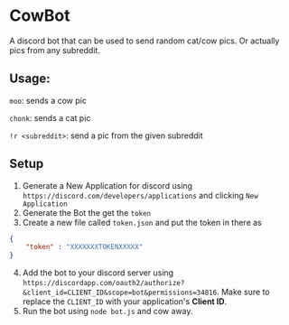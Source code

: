 # CowBot

A discord bot that can be used to send random cat/cow pics.
Or actually pics from any subreddit.

## Usage:
`moo`: sends a cow pic  

`chonk`: sends a cat pic

`!r <subreddit>`: send a pic from the given subreddit


## Setup
1. Generate a New Application for discord using `https://discord.com/developers/applications` and clicking `New Application`
2. Generate the Bot the get the `token`
3. Create a new file called `token.json` and put the token in there as 

```json
{
    "token" : "XXXXXXXTOKENXXXXX"
}

```

4. Add the bot to your discord server using `https://discordapp.com/oauth2/authorize?&client_id=CLIENT_ID&scope=bot&permissions=34816`. Make sure to replace the `CLIENT_ID` with your application's **Client ID**.
5. Run the bot using `node bot.js` and cow away.
